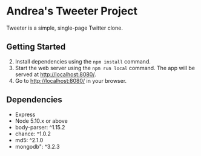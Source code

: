 # Andrea's Tweeter Project

Tweeter is a simple, single-page Twitter clone.


## Getting Started

2. Install dependencies using the `npm install` command.
3. Start the web server using the `npm run local` command. The app will be served at <http://localhost:8080/>.
4. Go to <http://localhost:8080/> in your browser.

## Dependencies

- Express
- Node 5.10.x or above
- body-parser: ^1.15.2
- chance: ^1.0.2
- md5: ^2.1.0
- mongodb": ^3.2.3
